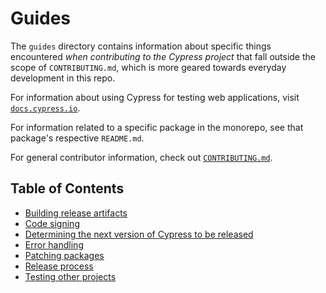 # Guides

The `guides` directory contains information about specific things encountered *when contributing to the Cypress project* that fall outside the scope of `CONTRIBUTING.md`, which is more geared towards everyday development in this repo.

For information about using Cypress for testing web applications, visit [`docs.cypress.io`](https://docs.cypress.io).

For information related to a specific package in the monorepo, see that package's respective `README.md`.

For general contributor information, check out [`CONTRIBUTING.md`](../CONTRIBUTING.md).

## Table of Contents

* [Building release artifacts](./building-release-artifacts.md)
* [Code signing](./code-signing.md)
* [Determining the next version of Cypress to be released](./next-version.md)
* [Error handling](./error-handling.md)
* [Patching packages](./patch-package.md)
* [Release process](./release-process.md)
* [Testing other projects](./testing-other-projects.md)